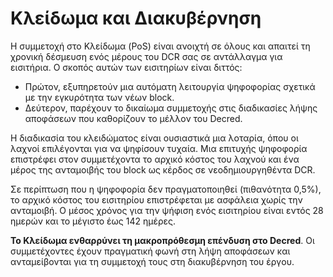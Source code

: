 # Κλείδωμα και Διακυβέρνηση

Η συμμετοχή στο Κλείδωμα (PoS) είναι ανοιχτή σε όλους και απαιτεί τη χρονική δέσμευση ενός μέρους του DCR σας σε αντάλλαγμα για εισιτήρια. Ο σκοπός αυτών των εισιτηρίων είναι διττός:

- Πρώτον, εξυπηρετούν μια αυτόματη λειτουργία ψηφοφορίας σχετικά με την εγκυρότητα των νέων block.
- Δεύτερον, παρέχουν το δικαίωμα συμμετοχής στις διαδικασίες λήψης αποφάσεων που καθορίζουν το μέλλον του Decred.

Η διαδικασία του κλειδώματος είναι ουσιαστικά μια λοταρία, όπου οι λαχνοί επιλέγονται για να ψηφίσουν τυχαία. Μια επιτυχής ψηφοφορία επιστρέφει στον συμμετέχοντα το αρχικό κόστος του λαχνού και ένα μέρος της ανταμοιβής του block ως κέρδος σε νεοδημιουργηθέντα DCR.

Σε περίπτωση που η ψηφοφορία δεν πραγματοποιηθεί (πιθανότητα 0,5%), το αρχικό κόστος του εισιτηρίου επιστρέφεται με ασφάλεια χωρίς την ανταμοιβή. Ο μέσος χρόνος για την ψήφιση ενός εισιτηρίου είναι εντός 28 ημερών και το μέγιστο έως 142 ημέρες.

**Το Κλείδωμα ενθαρρύνει τη μακροπρόθεσμη επένδυση στο Decred**. Οι συμμετέχοντες έχουν πραγματική φωνή στη λήψη αποφάσεων και ανταμείβονται για τη συμμετοχή τους στη διακυβέρνηση του έργου.
